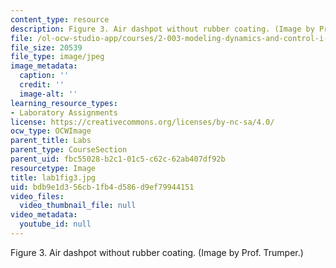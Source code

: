 ```yaml
---
content_type: resource
description: Figure 3. Air dashpot without rubber coating. (Image by Prof. Trumper.)
file: /ol-ocw-studio-app/courses/2-003-modeling-dynamics-and-control-i-spring-2005/bdb9e1d356cb1fb4d586d9ef79944151_lab1fig3.jpg
file_size: 20539
file_type: image/jpeg
image_metadata:
  caption: ''
  credit: ''
  image-alt: ''
learning_resource_types:
- Laboratory Assignments
license: https://creativecommons.org/licenses/by-nc-sa/4.0/
ocw_type: OCWImage
parent_title: Labs
parent_type: CourseSection
parent_uid: fbc55028-b2c1-01c5-c62c-62ab407df92b
resourcetype: Image
title: lab1fig3.jpg
uid: bdb9e1d3-56cb-1fb4-d586-d9ef79944151
video_files:
  video_thumbnail_file: null
video_metadata:
  youtube_id: null
---
```

Figure 3. Air dashpot without rubber coating. (Image by Prof. Trumper.)